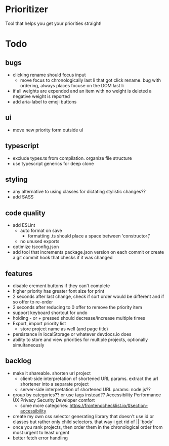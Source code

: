 # Prioritizer
Tool that helps you get your priorities straight!

# Todo
## bugs
- clicking rename should focus input
    - move focus to chronologically last li that got click rename. bug with ordering, always places focuse on the DOM last li
- if all weights are expended and an item with no weight is deleted a negative weight is reported
- add aria-label to emoji buttons

## ui
- move new priority form outside ul

## typescript
- exclude types.ts from compilation. organize file structure
- use typescript generics for deep clone

## styling
- any alternative to using classes for dictating stylistic changes??
- add SASS

## code quality
- add ESLint
    - auto format on save
        - formatting .ts should place a space between 'constructor('
    - no unused exports
- optimize tsconfig.json
- add tool that increments package.json version on each commit or create a git commit hook that checks if it was changed

## features
- disable crement buttons if they can't complete
- higher priority has greater font size for print
- 2 seconds after last change, check if sort order would be different and if so offer to re-order
- 2 seconds after reducing to 0 offer to remove the priority item
- support keyboard shortcut for undo
- holding - or + pressed should decrease/increase multiple times
- Export, import priority list
    - store project name as well (and page title)
- persistance in localStorage or whatever devdocs.io does
- ability to store and view priorities for multiple projects, optionally simultaneously

## backlog
- make it shareable. shorten url project
    - client-side interpretation of shortened URL params. extract the url shortener into a separate project
    - server-side interpretation of shortened URL params: node.js??
- group by categories??  or use tags instead??
    Accessibility
    Performance
    UX
    Privacy
    Security
    Developer comfort
    - some more categories: https://frontendchecklist.io/#section-accessibility
- create my own css selector generating library that doesn't use id or classes but rather only child selectors. that way i get rid of || 'body'
- once you rank projects, then order them in the chronological order from most urgent to least urgent
- better fetch error handling